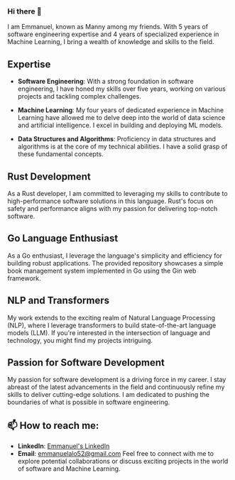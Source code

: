 ### Hi there 👋
I am Emmanuel, known as Manny among my friends. With 5 years of software engineering expertise and 4 years of specialized experience in Machine Learning, I bring a wealth of knowledge and skills to the field.

## Expertise

- **Software Engineering**: With a strong foundation in software engineering, I have honed my skills over five years, working on various projects and tackling complex challenges.

- **Machine Learning**: My four years of dedicated experience in Machine Learning have allowed me to delve deep into the world of data science and artificial intelligence. I excel in building and deploying ML models.

- **Data Structures and Algorithms**: Proficiency in data structures and algorithms is at the core of my technical abilities. I have a solid grasp of these fundamental concepts.

## Rust Development

As a Rust developer, I am committed to leveraging my skills to contribute to high-performance software solutions in this language. Rust's focus on safety and performance aligns with my passion for delivering top-notch software.

## Go Language Enthusiast

As a Go enthusiast, I leverage the language's simplicity and efficiency for building robust applications. The provided repository showcases a simple book management system implemented in Go using the Gin web framework.

## NLP and Transformers

My work extends to the exciting realm of Natural Language Processing (NLP), where I leverage transformers to build state-of-the-art language models (LLM). If you're interested in the intersection of language and technology, you might find my projects intriguing.

## Passion for Software Development

My passion for software development is a driving force in my career. I stay abreast of the latest advancements in the field and continuously refine my skills to deliver cutting-edge solutions. I am dedicated to pushing the boundaries of what is possible in software engineering.

## 📫 How to reach me:

- **LinkedIn**: [Emmanuel's LinkedIn](https://www.linkedin.com/in/emmanuel-alo-b96010171/)
- **Email**: emmanuelalo52@gmail.com
Feel free to connect with me to explore potential collaborations or discuss exciting projects in the world of software and Machine Learning.

<!--
**emmanuelalo52/emmanuelalo52** is a ✨ _special_ ✨ repository because its `README.md` (this file) appears on your GitHub profile.
Here are some ideas to get you started:

- 🔭 I’m currently working on: A distributed Service
- 🌱 I’m currently learning: Go lang and LLm
- 👯 I’m looking to collaborate on: Deep learning
- 🤔 I’m looking for help with: multi modal models

